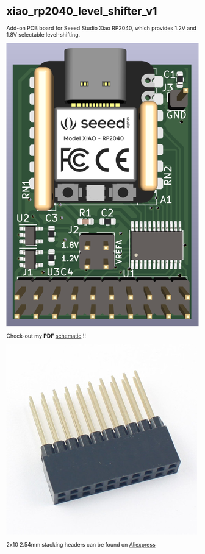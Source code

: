 # xiao_rp2040_level_shifter_v1
Add-on PCB board for Seeed Studio Xiao RP2040, which provides 1.2V and 1.8V selectable level-shifting.

![picture](https://github.com/charkster/xiao_rp2040_level_shifter_v1/blob/main/xiao_rp2040_level_shifter_v1_pcb.png)

Check-out my **PDF** [schematic](https://github.com/charkster/xiao_rp2040_level_shifter_v1/blob/main/xiao_rp2040_level_shifter_v1_schematic.pdf) !!

![picture](https://github.com/charkster/xiao_rp2040_level_shifter_v1/blob/main/2x10stacking_header.jpg)

2x10 2.54mm stacking headers can be found on [Aliexpress](https://www.aliexpress.us/item/2251832794527968.html?gatewayAdapt=glo2usa4itemAdapt&_randl_shipto=US)
